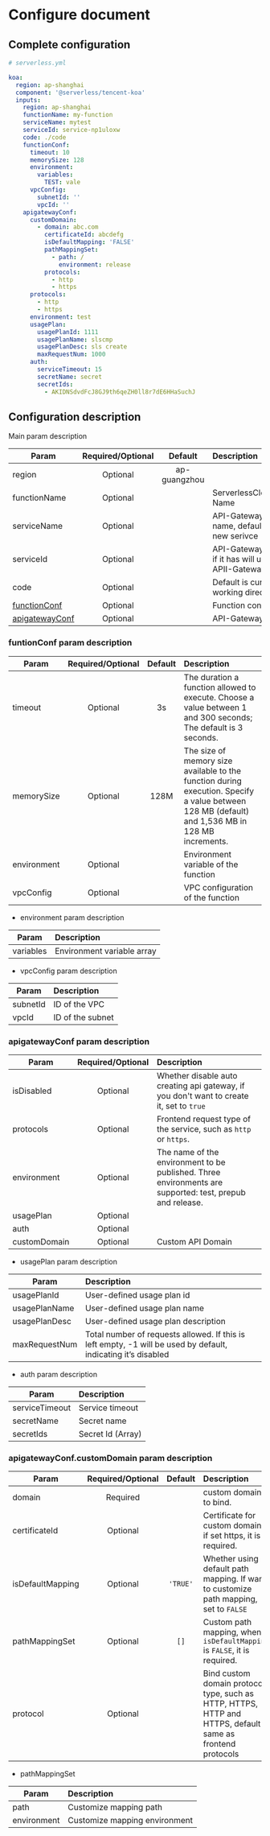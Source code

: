 # Configure document

## Complete configuration

```yml
# serverless.yml

koa:
  region: ap-shanghai
  component: '@serverless/tencent-koa'
  inputs:
    region: ap-shanghai
    functionName: my-function
    serviceName: mytest
    serviceId: service-np1uloxw
    code: ./code
    functionConf:
      timeout: 10
      memorySize: 128
      environment:
        variables:
          TEST: vale
      vpcConfig:
        subnetId: ''
        vpcId: ''
    apigatewayConf:
      customDomain:
        - domain: abc.com
          certificateId: abcdefg
          isDefaultMapping: 'FALSE'
          pathMappingSet:
            - path: /
              environment: release
          protocols:
            - http
            - https
      protocols:
        - http
        - https
      environment: test
      usagePlan:
        usagePlanId: 1111
        usagePlanName: slscmp
        usagePlanDesc: sls create
        maxRequestNum: 1000
      auth:
        serviceTimeout: 15
        secretName: secret
        secretIds:
          - AKIDNSdvdFcJ8GJ9th6qeZH0ll8r7dE6HHaSuchJ
```

## Configuration description

Main param description

| Param                                               | Required/Optional |   Default    | Description                                                          |
| --------------------------------------------------- | :---------------: | :----------: | :------------------------------------------------------------------- |
| region                                              |     Optional      | ap-guangzhou |                                                                      |
| functionName                                        |     Optional      |              | ServerlessCloudFunction Name                                         |
| serviceName                                         |     Optional      |              | API-Gateway service name, default to create a new serivce            |
| serviceId                                           |     Optional      |              | API-Gateway service id, if it has will use this APII-Gateway service |
| code                                                |     Optional      |              | Default is current working directory                                 |
| [functionConf](#funtionConf-param-description)      |     Optional      |              | Function configure                                                   |
| [apigatewayConf](#apigatewayConf-param-description) |     Optional      |              | API-Gateway configure                                                |

### funtionConf param description

| Param       | Required/Optional | Default | Description                                                                                                                                     |
| ----------- | :---------------: | :-----: | :---------------------------------------------------------------------------------------------------------------------------------------------- |
| timeout     |     Optional      |   3s    | The duration a function allowed to execute. Choose a value between 1 and 300 seconds; The default is 3 seconds.                                 |
| memorySize  |     Optional      |  128M   | The size of memory size available to the function during execution. Specify a value between 128 MB (default) and 1,536 MB in 128 MB increments. |
| environment |     Optional      |         | Environment variable of the function                                                                                                            |
| vpcConfig   |     Optional      |         | VPC configuration of the function                                                                                                               |

- environment param description

| Param     | Description                |
| --------- | :------------------------- |
| variables | Environment variable array |

- vpcConfig param description

| Param    | Description      |
| -------- | :--------------- |
| subnetId | ID of the VPC    |
| vpcId    | ID of the subnet |

### apigatewayConf param description

| Param        | Required/Optional | Description                                                                                              |
| ------------ | :---------------: | :------------------------------------------------------------------------------------------------------- |
| isDisabled   |     Optional      | Whether disable auto creating api gateway, if you don't want to create it, set to `true`                 |
| protocols    |     Optional      | Frontend request type of the service, such as `http` or `https`.                                         |
| environment  |     Optional      | The name of the environment to be published. Three environments are supported: test, prepub and release. |
| usagePlan    |     Optional      |                                                                                                          |
| auth         |     Optional      |                                                                                                          |
| customDomain |     Optional      | Custom API Domain                                                                                        |

- usagePlan param description

| Param         | Description                                                                                                   |
| ------------- | :------------------------------------------------------------------------------------------------------------ |
| usagePlanId   | User-defined usage plan id                                                                                    |
| usagePlanName | User-defined usage plan name                                                                                  |
| usagePlanDesc | User-defined usage plan description                                                                           |
| maxRequestNum | Total number of requests allowed. If this is left empty, -1 will be used by default, indicating it’s disabled |

- auth param description

| Param          | Description       |
| -------------- | :---------------- |
| serviceTimeout | Service timeout   |
| secretName     | Secret name       |
| secretIds      | Secret Id (Array) |

### apigatewayConf.customDomain param description

| Param            | Required/Optional | Default  | Description                                                                                               |
| ---------------- | :---------------: | :------: | :-------------------------------------------------------------------------------------------------------- |
| domain           |     Required      |          | custom domain to bind.                                                                                    |
| certificateId    |     Optional      |          | Certificate for custom domain, if set https, it is required.                                              |
| isDefaultMapping |     Optional      | `'TRUE'` | Whether using default path mapping. If want to customize path mapping, set to `FALSE`                     |
| pathMappingSet   |     Optional      |   `[]`   | Custom path mapping, when `isDefaultMapping` is `FALSE`, it is required.                                  |
| protocol         |     Optional      |          | Bind custom domain protocol type, such as HTTP, HTTPS, HTTP and HTTPS, default same as frontend protocols |

- pathMappingSet

| Param       | Description                   |
| ----------- | :---------------------------- |
| path        | Customize mapping path        |
| environment | Customize mapping environment |
